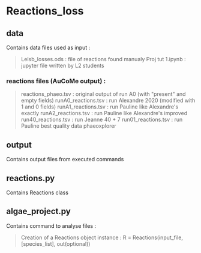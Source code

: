 # Reactions_loss

## data

Contains data files used as input :

> Lelsb_losses.ods : file of reactions found manualy
> Proj tut 1.ipynb : jupyter file written by L2 students 

### reactions files (AuCoMe output) :

> reactions_phaeo.tsv : original output of run A0 (with "present" and empty fields)
> runA0_reactions.tsv : run Alexandre 2020 (modified with 1 and 0 fields)
> runA1_reactions.tsv : run Pauline like Alexandre's exactly
> runA2_reactions.tsv : run Pauline like Alexandre's improved
> run40_reactions.tsv : run Jeanne 40 + 7
> run01_reactions.tsv : run Pauline best quality data phaeoxplorer

## output

Contains output files from executed commands

## reactions.py

Contains Reactions class

## algae_project.py

Contains command to analyse files :

> Creation of a Reactions object instance : R = Reactions(input_file, [species_list], out(optional))

